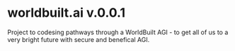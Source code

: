 # worldbuilt.ai  v.0.0.1
Project to codesing pathways through a WorldBuilt AGI - to get all of us to a very bright future with secure and benefical AGI.
 
